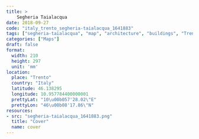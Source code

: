 ```yaml
---
title: > 
    Segheria Taialacqua
date: 2018-09-27
code: "italy_trento_segheria-taialacqua_1641883"
tags: ["segheria-taialacqua", "map", "architecture", "buildings", "Trento", "Italy"]
categories: ["Maps"]
draft: false
format:
  width: 210
  height: 297
  unit: 'mm'
location:
  place: "Trento"
  country: "Italy"
  latitude: 46.138295
  longitude: 10.957784400000001
  prettyLat: "10\u00b057'28.02\"E"
  prettyLon: "46\u00b08'17.86\"N"
resources:
- src: "segheria-taialacqua_1641883.png"
  title: "Cover"
  name: cover
---
```

